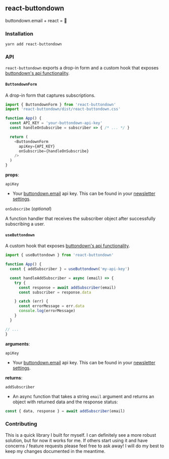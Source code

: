 ## react-buttondown

buttondown.email + react = 💙

### Installation

```
yarn add react-buttondown
```

### API

`react-buttondown` exports a drop-in form and a custom hook that exposes [buttondown's api functionality](https://api.buttondown.email/v1/schema).

#### `ButtondownForm`

A drop-in form that captures subscriptions.

```js
import { ButtondownForm } from 'react-buttondown'
import 'react-buttondown/dist/react-buttondown.css'

function App() {
  const API_KEY = 'your-buttondown-api-key'
  const handleOnSubscribe = subscriber => { /* ... */ } 

  return (
    <ButtondownForm 
      apiKey={API_KEY} 
      onSubscribe={handleOnSubscribe} 
    />
  )
}
```

**props**:

`apiKey`

- Your [buttondown.email](https://buttondown.email/) api key. This can be found in your [newsletter settings](https://buttondown.email/settings).

`onSubscribe` (_optional_)

A function handler that receives the subscriber object after successfully subscribing a user.

#### `useButtondown`

A custom hook that exposes [buttondown's api functionality](https://api.buttondown.email/v1/schema).

```js
import { useButtondown } from 'react-buttondown'

function App() {
  const { addSubscriber } = useButtondown('my-api-key')

  const handleAddSubscriber = async (email) => {
	try {
      const response = await addSubscriber(email)
      const subscriber = response.data

    } catch (err) {
      const errorMessage = err.data
      console.log(errorMessage)
	}
  } 

// ...
}
```

**arguments**:

`apiKey`

- Your [buttondown.email](https://buttondown.email/) api key. This can be found in your [newsletter settings](https://buttondown.email/settings).


**returns**:

`addSubscriber` 

- An async function that takes a string `email` argument and returns an object with returned data and the response status:

```js
const { data, response } = await addSubscriber(email)
```

### Contributing

This is a quick library I built for myself. I can definitely see a more robust solution, but for now it works for me. If others start using it and have concerns / feature requests please feel free to ask away! I will do my best to keep my changes documented in the meantime.

